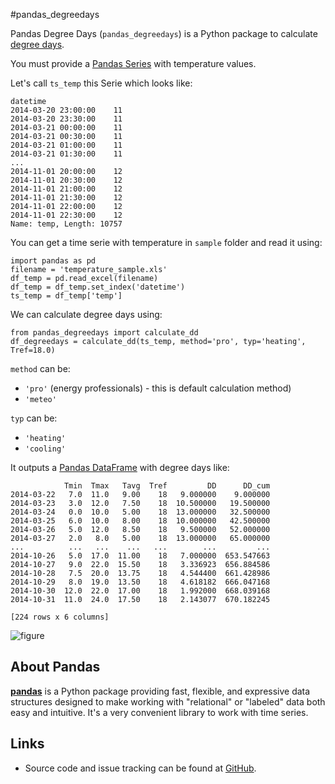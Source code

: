 #pandas_degreedays

Pandas Degree Days (`pandas_degreedays`) is a Python package to calculate
[degree days](http://en.wikipedia.org/wiki/Degree_day).

You must provide a [Pandas Series](http://pandas.pydata.org/pandas-docs/stable/generated/pandas.Series.html) with temperature values.

Let's call `ts_temp` this Serie which looks like:

    datetime
    2014-03-20 23:00:00    11
    2014-03-20 23:30:00    11
    2014-03-21 00:00:00    11
    2014-03-21 00:30:00    11
    2014-03-21 01:00:00    11
    2014-03-21 01:30:00    11
    ...
    2014-11-01 20:00:00    12
    2014-11-01 20:30:00    12
    2014-11-01 21:00:00    12
    2014-11-01 21:30:00    12
    2014-11-01 22:00:00    12
    2014-11-01 22:30:00    12
    Name: temp, Length: 10757

You can get a time serie with temperature in `sample` folder and read it using:

    import pandas as pd
    filename = 'temperature_sample.xls'
    df_temp = pd.read_excel(filename)
    df_temp = df_temp.set_index('datetime')
    ts_temp = df_temp['temp']

We can calculate degree days using:

    from pandas_degreedays import calculate_dd
    df_degreedays = calculate_dd(ts_temp, method='pro', typ='heating', Tref=18.0)

`method` can be:
 * `'pro'` (energy professionals) - this is default calculation method)
 * `'meteo'`

`typ` can be:
 * `'heating'`
 * `'cooling'`

It outputs a [Pandas DataFrame](http://pandas.pydata.org/pandas-docs/stable/generated/pandas.DataFrame.html) 
with degree days like:

                Tmin  Tmax   Tavg  Tref         DD      DD_cum
    2014-03-22   7.0  11.0   9.00    18   9.000000    9.000000
    2014-03-23   3.0  12.0   7.50    18  10.500000   19.500000
    2014-03-24   0.0  10.0   5.00    18  13.000000   32.500000
    2014-03-25   6.0  10.0   8.00    18  10.000000   42.500000
    2014-03-26   5.0  12.0   8.50    18   9.500000   52.000000
    2014-03-27   2.0   8.0   5.00    18  13.000000   65.000000
    ...          ...   ...    ...   ...        ...         ...
    2014-10-26   5.0  17.0  11.00    18   7.000000  653.547663
    2014-10-27   9.0  22.0  15.50    18   3.336923  656.884586
    2014-10-28   7.5  20.0  13.75    18   4.544400  661.428986
    2014-10-29   8.0  19.0  13.50    18   4.618182  666.047168
    2014-10-30  12.0  22.0  17.00    18   1.992000  668.039168
    2014-10-31  11.0  24.0  17.50    18   2.143077  670.182245

    [224 rows x 6 columns]

![figure](https://github.com/scls19fr/pandas_degreedays/blob/master/sample/figure.png)

## About Pandas
[**pandas**](http://pandas.pydata.org/) is a Python package providing fast, flexible, and expressive data
structures designed to make working with "relational" or "labeled" data both
easy and intuitive.
It's a very convenient library to work with time series.

## Links
* Source code and issue tracking can be found at [GitHub](https://github.com/scls19fr/pandas_degreedays).
